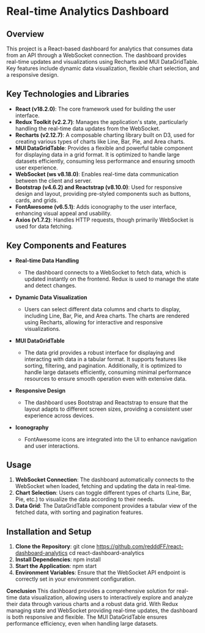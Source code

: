 # Real-time Analytics Dashboard

## Overview
This project is a React-based dashboard for analytics that consumes data from an API through a WebSocket connection. The dashboard provides real-time updates and visualizations using Recharts and MUI DataGridTable. Key features include dynamic data visualization, flexible chart selection, and a responsive design.

## Key Technologies and Libraries

- **React (v18.2.0)**: The core framework used for building the user interface.
- **Redux Toolkit (v2.2.7)**: Manages the application's state, particularly handling the real-time data updates from the WebSocket.
- **Recharts (v2.12.7)**: A composable charting library built on D3, used for creating various types of charts like Line, Bar, Pie, and Area charts.
- **MUI DataGridTable**: Provides a flexible and powerful table component for displaying data in a grid format. It is optimized to handle large datasets efficiently, consuming less performance and ensuring smooth user experience.
- **WebSocket (ws v8.18.0)**: Enables real-time data communication between the client and server.
- **Bootstrap (v4.6.2) and Reactstrap (v8.10.0)**: Used for responsive design and layout, providing pre-styled components such as buttons, cards, and grids.
- **FontAwesome (v6.5.1)**: Adds iconography to the user interface, enhancing visual appeal and usability.
- **Axios (v1.7.2)**: Handles HTTP requests, though primarily WebSocket is used for data fetching.

## Key Components and Features

- **Real-time Data Handling**
  - The dashboard connects to a WebSocket to fetch data, which is updated instantly on the frontend. Redux is used to manage the state and detect changes.
  
- **Dynamic Data Visualization**
  - Users can select different data columns and charts to display, including Line, Bar, Pie, and Area charts. The charts are rendered using Recharts, allowing for interactive and responsive visualizations.

- **MUI DataGridTable**
  - The data grid provides a robust interface for displaying and interacting with data in a tabular format. It supports features like sorting, filtering, and pagination. Additionally, it is optimized to handle large datasets efficiently, consuming minimal performance resources to ensure smooth operation even with extensive data.

- **Responsive Design**
  - The dashboard uses Bootstrap and Reactstrap to ensure that the layout adapts to different screen sizes, providing a consistent user experience across devices.

- **Iconography**
  - FontAwesome icons are integrated into the UI to enhance navigation and user interactions.

## Usage

1. **WebSocket Connection**: The dashboard automatically connects to the WebSocket when loaded, fetching and updating the data in real-time.
2. **Chart Selection**: Users can toggle different types of charts (Line, Bar, Pie, etc.) to visualize the data according to their needs.
3. **Data Grid**: The DataGridTable component provides a tabular view of the fetched data, with sorting and pagination features.

## Installation and Setup

1. **Clone the Repository**:
   git clone https://github.com/redddFF/react-dashboard-analytics
   cd react-dashboard-analytics
2. **Install Dependencies**:
   npm install
3. **Start the Application**:
   npm start
4. **Environment Variables**:
   Ensure that the WebSocket API endpoint is correctly set in your environment configuration.


**Conclusion**
This dashboard provides a comprehensive solution for real-time data visualization, allowing users to interactively explore and analyze their data through various charts and a robust data grid. With Redux managing state and WebSocket providing real-time updates, the dashboard is both responsive and flexible. The MUI DataGridTable ensures performance efficiency, even when handling large datasets.